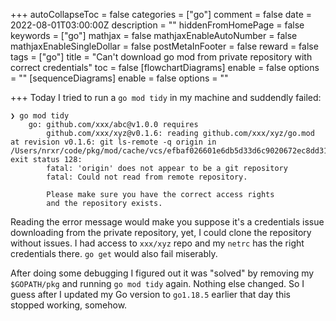 +++
autoCollapseToc = false
categories = ["go"]
comment = false
date = 2022-08-01T03:00:00Z
description = ""
hiddenFromHomePage = false
keywords = ["go"]
mathjax = false
mathjaxEnableAutoNumber = false
mathjaxEnableSingleDollar = false
postMetaInFooter = false
reward = false
tags = ["go"]
title = "Can't download go mod from private repository with correct credentials"
toc = false
[flowchartDiagrams]
enable = false
options = ""
[sequenceDiagrams]
enable = false
options = ""

+++
Today I tried to run a `go mod tidy` in my machine and suddendly failed:

```
❯ go mod tidy
    go: github.com/xxx/abc@v1.0.0 requires
    	github.com/xxx/xyz@v0.1.6: reading github.com/xxx/xyz/go.mod at revision v0.1.6: git ls-remote -q origin in /Users/nrxr/code/pkg/mod/cache/vcs/efbaf026601e6db5d33d6c9020672ec8dd313d341c34f6b77702d1d831b3c925: exit status 128:
    	fatal: 'origin' does not appear to be a git repository
    	fatal: Could not read from remote repository.
    
    	Please make sure you have the correct access rights
    	and the repository exists.
```

Reading the error message would make you suppose it's a credentials issue downloading from the private repository, yet, I could clone the repository without issues. I had access to `xxx/xyz` repo and my `netrc` has the right credentials there. `go get` would also fail miserably.

After doing some debugging I figured out it was "solved" by removing my `$GOPATH/pkg` and running `go mod tidy` again. Nothing else changed. So I guess after I updated my Go version to `go1.18.5` earlier that day this stopped working, somehow.